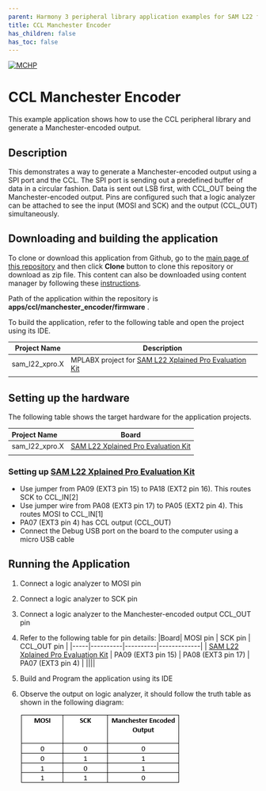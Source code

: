 ```yaml
---
parent: Harmony 3 peripheral library application examples for SAM L22 family
title: CCL Manchester Encoder 
has_children: false
has_toc: false
---
```


[![MCHP](https://www.microchip.com/ResourcePackages/Microchip/assets/dist/images/logo.png)](https://www.microchip.com)

# CCL Manchester Encoder

This example application shows how to use the CCL peripheral library and generate a Manchester-encoded output.

## Description

This demonstrates a way to generate a Manchester-encoded output using a SPI port and the CCL. The SPI port is sending out a predefined buffer of data in a circular fashion. Data is sent out LSB first, with CCL_OUT being the Manchester-encoded output. Pins are configured such that a logic analyzer can be attached to see the input (MOSI and SCK) and the output (CCL_OUT) simultaneously.

## Downloading and building the application

To clone or download this application from Github, go to the [main page of this repository](https://github.com/Microchip-MPLAB-Harmony/csp_apps_sam_l22) and then click **Clone** button to clone this repository or download as zip file.
This content can also be downloaded using content manager by following these [instructions](https://github.com/Microchip-MPLAB-Harmony/contentmanager/wiki).

Path of the application within the repository is **apps/ccl/manchester_encoder/firmware** .

To build the application, refer to the following table and open the project using its IDE.

| Project Name      | Description                                    |
| ----------------- | ---------------------------------------------- |
| sam_l22_xpro.X | MPLABX project for [SAM L22 Xplained Pro Evaluation Kit](https://www.microchip.com/developmenttools/ProductDetails/ATSAML22-XPRO-B) |
|||

## Setting up the hardware

The following table shows the target hardware for the application projects.

| Project Name| Board|
|:---------|:---------:|
| sam_l22_xpro.X | [SAM L22 Xplained Pro Evaluation Kit](https://www.microchip.com/developmenttools/ProductDetails/ATSAML22-XPRO-B)
|||

### Setting up [SAM L22 Xplained Pro Evaluation Kit](https://www.microchip.com/developmenttools/ProductDetails/ATSAML22-XPRO-B)

- Use jumper from PA09 (EXT3 pin 15) to PA18 (EXT2 pin 16). This routes SCK to CCL_IN[2]
- Use jumper wire from PA08 (EXT3 pin 17) to PA05 (EXT2 pin 4). This routes MOSI to CCL_IN[1]
- PA07 (EXT3 pin 4) has CCL output (CCL_OUT)
- Connect the Debug USB port on the board to the computer using a micro USB cable

## Running the Application

1. Connect a logic analyzer to MOSI pin
2. Connect a logic analyzer to SCK pin
3. Connect a logic analyzer to the Manchester-encoded output CCL_OUT pin
4. Refer to the following table for pin details:
    |Board| MOSI pin | SCK pin  | CCL_OUT pin |
    |-----|----------|----------|-------------|
    | [SAM L22 Xplained Pro Evaluation Kit](https://www.microchip.com/developmenttools/ProductDetails/ATSAML22-XPRO-B) | PA09 (EXT3 pin 15) | PA08 (EXT3 pin 17) | PA07 (EXT3 pin 4) |
    ||||

5. Build and Program the application using its IDE
6. Observe the output on logic analyzer, it should follow the truth table as shown in the following diagram:

    ![output](images/truth_table_manchester_encoder.png)
